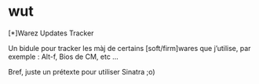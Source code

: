 wut
===

[*]Warez Updates Tracker

Un bidule pour tracker les màj de certains [soft/firm]wares que j’utilise, par exemple : Alt-f, Bios de CM, etc …

Bref, juste un prétexte pour utiliser Sinatra ;o)
